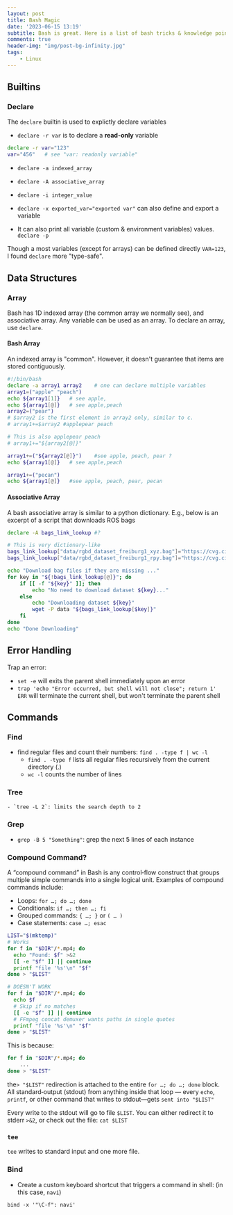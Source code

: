 ```yaml
---
layout: post
title: Bash Magic
date: '2023-06-15 13:19'
subtitle: Bash is great. Here is a list of bash tricks & knowledge points that I found magical
comments: true
header-img: "img/post-bg-infinity.jpg"
tags:
    - Linux
---
```


## Builtins

### Declare

The `declare` builtin is used to explictly declare variables

- `declare -r var` is to declare a **read-only** variable

```bash
declare -r var="123"
var="456"   # see "var: readonly variable"
```

- `declare -a indexed_array`
- `declare -A associative_array`
- `declare -i integer_value`

- `declare -x exported_var="exported var"` can also define and export a variable

- It can also print all variable (custom & environment variables) values. `declare -p`

Though a most variables (except for arrays) can be defined directly `VAR=123`, I found `declare` more "type-safe".

## Data Structures

### Array

Bash has 1D indexed array (the common array we normally see), and associative array. Any variable can be used as an array. To declare an array, use `declare`.

#### Bash Array

An indexed array is "common". However, it doesn't guarantee that items are stored contiguously.

```bash
#!/bin/bash
declare -a array1 array2    # one can declare multiple variables
array1=("apple" "peach")
echo ${array1[1]}   # see apple,
echo ${array1[@]}   # see apple,peach
array2=("pear")
# $array2 is the first element in array2 only, similar to c.
# array1+=$array2 #applepear peach 

# This is also applepear peach
# array1+="${array2[@]}"

array1+=("${array2[@]}")    #see apple, peach, pear ?
echo ${array1[@]}   # see apple,peach

array1+=("pecan")   
echo ${array1[@]}   #see apple, peach, pear, pecan
```

#### Associative Array

A bash associative array is similar to a python dictionary. E.g., below is an excerpt of a script that downloads ROS bags

```bash
declare -A bags_link_lookup #?

# This is very dictionary-like
bags_link_lookup["data/rgbd_dataset_freiburg1_xyz.bag"]="https://cvg.cit.tum.de/rgbd/dataset/freiburg1/rgbd_dataset_freiburg1_xyz.bag"
bags_link_lookup["data/rgbd_dataset_freiburg1_rpy.bag"]="https://cvg.cit.tum.de/rgbd/dataset/freiburg1/rgbd_dataset_freiburg1_rpy.bag"

echo "Download bag files if they are missing ..."
for key in "${!bags_link_lookup[@]}"; do
    if [[ -f "${key}" ]]; then 
        echo "No need to download dataset ${key}..."
    else
        echo "Downloading dataset ${key}"
        wget -P data "${bags_link_lookup[$key]}"
    fi
done
echo "Done Downloading"
```

## Error Handling

Trap an error:

- `set -e` will exits the parent shell immediately upon an error
- `trap 'echo "Error occurred, but shell will not close"; return 1' ERR` will terminate the current shell, but won't terminate the parent shell

## Commands

### Find

- find regular files and count their numbers: `find . -type f | wc -l`
  - `find . -type f` lists all regular files recursively from the current directory (.)
  - `wc -l` counts the number of lines

### Tree

    - `tree -L 2`: limits the search depth to 2

### Grep

- `grep -B 5 "Something"`: grep the next 5 lines of each instance

### Compound Command?

A “compound command” in Bash is any control‐flow construct that groups multiple simple commands into a single logical unit. Examples of compound commands include:

- Loops: `for …; do …; done`
- Conditionals: `if …; then …; fi`
- Grouped commands: `{ …; }` or `( … )`
- Case statements: `case …; esac`

```bash
LIST="$(mktemp)"
# Works
for f in "$DIR"/*.mp4; do
  echo "Found: $f" >&2
  [[ -e "$f" ]] || continue
  printf "file '%s'\n" "$f"
done > "$LIST"

# DOESN'T WORK
for f in "$DIR"/*.mp4; do
  echo $f
  # Skip if no matches
  [[ -e "$f" ]] || continue
  # FFmpeg concat demuxer wants paths in single quotes
  printf "file '%s'\n" "$f"
done > "$LIST"
```

This is because:

```bash
for f in "$DIR"/*.mp4; do
    ... 
done > "$LIST"
```

the`> "$LIST"` redirection is attached to the entire `for …; do …; done` block. All standard‐output (stdout) from anything inside that loop — every `echo`, `printf`, or other command that writes to stdout—gets `sent into "$LIST"`

Every write to the stdout will go to file `$LIST`. You can either redirect it to stderr `>&2`, or check out the file: `cat $LIST`

### `tee`

`tee` writes to standard input and one more file.

### Bind

- Create a custom keyboard shortcut that triggers a command in shell: (in this case, `navi`)

```
bind -x '"\C-f": navi'
```



